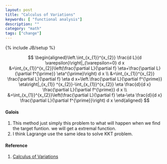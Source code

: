 ```yaml
---
layout: post
title: "Calculus of Variations"
keywords: [ "functional analysis"]
description: ""
category: "math"
tags: ["change"]
---
```

{% include JB/setup %}

$$
\begin{aligned}\left.\int_{x_{1}}^{x_{2}} \frac{d L}{d
\varepsilon}\right|_{\varepsilon=0} d x
&=\int_{x_{1}}^{x_{2}}\left(\frac{\partial L}{\partial f} \eta+\frac{\partial
L}{\partial f^{\prime}} \eta^{\prime}\right) d x \\ &=\int_{x_{1}}^{x_{2}}
\frac{\partial L}{\partial f} \eta d x+\left.\frac{\partial L}{\partial
f^{\prime}} \eta\right|_{x_{1}} ^{x_{2}}-\int_{x_{1}}^{x_{2}} \eta \frac{d}{d x}
\frac{\partial L}{\partial f^{\prime}} d x \\
&=\int_{x_{1}}^{x_{2}}\left(\frac{\partial L}{\partial f} \eta-\eta \frac{d}{d
x} \frac{\partial L}{\partial f^{\prime}}\right) d x \end{aligned}
$$


#### Galois
1. This method just simply this problem to what will happen when we find the
   target funtion. we will get a extremal function.
2. I think Lagrange use the same idea to solve KKT problem.


#### Reference
1. [Calculus of Variations](https://en.wikipedia.org/wiki/Calculus_of_variations)
